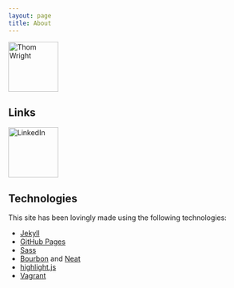 ```yaml
---
layout: page
title: About
---
```


<img class="img-circle round-icon" height="100" width="100" alt="Thom Wright" src="//www.gravatar.com/avatar/b5c94d56e4e52feeb6d6568c8450a6a0?s=100&amp;r=pg">

## Links

<a href="//www.linkedin.com/in/thomwright0/" target="_blank">
  <img class="img-circle round-icon" height="100" width="100" alt="LinkedIn" src="{{ site.baseurl }}/public/imgs/linkedin.svg">
</a>
<a class="round-icon mega-octicon octicon-mark-github" href="//github.com/ThomWright" target="_blank"></a>

## Technologies
This site has been lovingly made using the following technologies:

- [Jekyll](http://jekyllrb.com/)
- [GitHub Pages](https://pages.github.com/)
- [Sass](http://sass-lang.com/)
- [Bourbon](http://bourbon.io/) and [Neat](http://neat.bourbon.io/)
- [highlight.js](https://highlightjs.org/)
- [Vagrant](https://www.vagrantup.com/)
